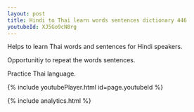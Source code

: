 ```yaml
---
layout: post
title: Hindi to Thai learn words sentences dictionary 446 
youtubeId: XJ5Go9cN8rg
---
```

 
 
Helps to learn Thai words and sentences for Hindi speakers.

Opportunitiy to repeat the words sentences. 

Practice Thai language. 
 
{% include youtubePlayer.html id=page.youtubeId %}
 
 
{% include analytics.html %}